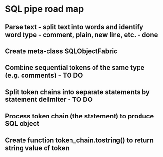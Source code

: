 
# SQL pipe road map

## Parse text - split text into words and identify word type - comment, plain, new line, etc. - done

## Create meta-class SQLObjectFabric
## Combine sequential tokens of the same type (e.g. comments) - TO DO

## Split token chains into separate statements by statement delimiter - TO DO

## Process token chain (the statement) to produce SQL object

## Create function token_chain.tostring() to return string value of token
